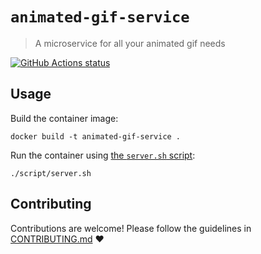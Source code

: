 # `animated-gif-service`

> A microservice for all your animated gif needs

<a href="https://github.com/swinton/animated-gif-service"><img alt="GitHub Actions status" src="https://github.com/swinton/animated-gif-service/workflows/Build/badge.svg"></a>

## Usage

Build the container image:

```shell
docker build -t animated-gif-service .
```

Run the container using [the `server.sh` script](script/server.sh):

```shell
./script/server.sh
```

## Contributing

Contributions are welcome! Please follow the guidelines in [CONTRIBUTING.md](CONTRIBUTING.md) :heart:
